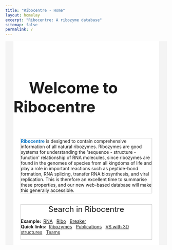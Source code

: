 ```yaml
---
title: "Ribocentre - Home"
layout: homelay
excerpt: "Ribocentre: A ribozyme database"
sitemap: false
permalink: /
---
```

<html lang="zh-cn">
<head>
<meta charset="utf-8"> 
<style>
  .box_style{
    background: #f4f4f4;
  }
  .wrapper {
    display: block;
    position: relative;
    width: 100%;
    margin: 0;
    padding: 0;
    text-align: left;
    word-wrap: break-word;
    }
  .sectiontitle {
    display: block;
    max-width: 90%;
    margin: 0 auto ;
    text-align: left;
    background :#fff;
    }
  body {
    padding-top: 70px;
  }
  .well {
    max-width: 90%;
    margin: 0 auto;
    border-top: 3px solid black;
}
</style>
</head>

<div class="wrapper box_style" >
  <section class="sectiontitle"> 
  <br><br><br><br><br>
  <h2><font size="10"><strong>&emsp;Welcome to Ribocentre</strong></font></h2><br><br><br>
    <div class="well" style="border: 1px solid #C9C9C9; background-color: #fff;">
      <strong style="color:#0874c4;font-weight: bold">Ribocentre</strong> is designed to contain comprehensive information of all natural ribozymes. Ribozymes are good systems for understanding the 'sequence - structure - function' relationship of RNA molecules, since ribozymes are found in the genomes of species from all kingdoms of life and play a role in important reactions such as peptide-bond formation, RNA splicing, transfer RNA biosynthesis, and viral replication. This is therefore an excellent time to summarise these properties, and our new web-based database will make this generally accessible.<br>
    </div><br><br>
  <div class="well" style="border: 1px solid #C9C9C9; background-color: #fff;">
    <div style="text-align:center;"><font size="5"> Search in Ribocentre </font></div>
    <!--<div class="well">-->
    <script async src="https://cse.google.com/cse.js?cx=2dcb771063bc36a13"></script>
    <div class="gcse-searchbox-only" style="text-align:center;"></div>
      <p><b>Example:&nbsp;</b>
        <a href="https://www.ribocentre.org/search.html?q=rna#gsc.tab=0&gsc.q=rna&gsc.page=1"  target="_blank">RNA</a>&nbsp;&nbsp;
        <a href="https://www.ribocentre.org/search.html?q=Ribo#gsc.tab=0&gsc.q=Ribo&gsc.page=1"  target="_blank">Ribo</a>&nbsp;&nbsp;
        <a href="https://www.ribocentre.org/search.html?q=breaker#gsc.tab=0&gsc.q=breaker&gsc.page=1"  target="_blank">Breaker</a>&nbsp;&nbsp;<br>
        <b>Quick links:&nbsp;</b>
        <a href="https://www.ribocentre.org/ribozyme">Ribozymes</a>&nbsp;&nbsp;
        <a href="https://www.ribocentre.org/publications">Publications</a>&nbsp;&nbsp;
        <a href="https://www.ribocentre.org/docs/VS-ribozyme.html" target="_blank"> VS with 3D structures</a>&nbsp;&nbsp;
        <a href="https://www.ribocentre.org/Helps">Teams</a>&nbsp;&nbsp;
      </p>
  </div><br>
  </section>
  
</div>
<br>










  
 






